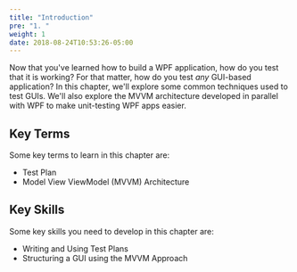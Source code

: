 ```yaml
---
title: "Introduction"
pre: "1. "
weight: 1
date: 2018-08-24T10:53:26-05:00
---
```


Now that you've learned how to build a WPF application, how do you test that it is working?  For that matter, how do you test _any_ GUI-based application?  In this chapter, we'll explore some common techniques used to test GUIs.  We'll also explore the MVVM architecture developed in parallel with WPF to make unit-testing WPF apps easier.

## Key Terms

Some key terms to learn in this chapter are:

* Test Plan
* Model View ViewModel (MVVM) Architecture

## Key Skills

Some key skills you need to develop in this chapter are:

* Writing and Using Test Plans
* Structuring a GUI using the MVVM Approach